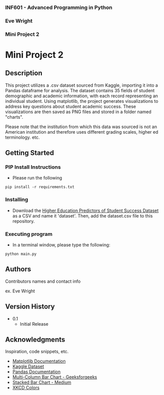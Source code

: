 ### INF601 - Advanced Programming in Python
### Eve Wright
### Mini Project 2


# Mini Project 2

## Description

This project utilizes a .csv dataset sourced from Kaggle, importing it into a Pandas dataframe for analysis. 
The dataset contains 35 fields of student demographic and academic information, with each record representing an individual student.
Using matplotlib, the project generates visualizations to address key questions about student academic success. 
These visualizations are then saved as PNG files and stored in a folder named "charts".

Please note that the institution from which this data was sourced is not an American institution and therefore 
uses different grading scales, higher ed terminology. etc.

## Getting Started

### PIP Install Instructions

* Please run the following
```
pip install -r requirements.txt
```

### Installing

* Download the [Higher Education Predictors of Student Success Dataset](https://www.kaggle.com/datasets/thedevastator/higher-education-predictors-of-student-retention?resource=download)
as a CSV and name it 'dataset'. Then, add the dataset.csv file to this repository.

### Executing program

* In a terminal window, please type the following:
```
python main.py
```

## Authors

Contributors names and contact info

ex. Eve Wright

## Version History

* 0.1
    * Initial Release


## Acknowledgments

Inspiration, code snippets, etc.
* [Matplotlib Documentation](https://matplotlib.org/stable/tutorials/pyplot.html#plotting-with-categorical-variables)
* [Kaggle Dataset](https://www.kaggle.com/datasets/thedevastator/higher-education-predictors-of-student-retention?resource=download)
* [Pandas Documentation](https://pandas.pydata.org/pandas-docs/stable/getting_started/intro_tutorials/04_plotting.html)
* [Multi-Column Bar Chart - Geeksforgeeks](https://www.geeksforgeeks.org/plot-multiple-columns-of-pandas-dataframe-on-bar-chart-with-matplotlib/)
* [Stacked Bar Chart - Medium](https://medium.com/@jb.ranchana/easy-way-to-create-stacked-bar-graphs-from-dataframe-19cc97c86fe3)
* [XKCD Colors](https://xkcd.com/color/rgb/)